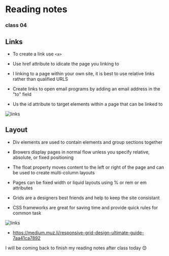 # Reading notes 
### class 04


## Links

- To create a link use ``` <a> ```

- Use href attribute to idicate the page you linking to

- I linking to a page within your own site, it is best to use relative links rather than qualified URLS

- Create links to open email programs by adding an email address in the "to" field

- Us the id attribute to target elements within a page that can be linked to

![links](https://www.computerhope.com/jargon/h/html-tag.gif)


## Layout

- Div elements are used to contain elements and group sections together

- Browers display pages in normal flow unless you specify relative, absolute, or fixed positioning

- The float property moves content to the left or right of the page and can be used to create multi-column layouts

- Pages can be fixed width or liquid layouts using % or rem or em attributes

- Grids are a designers best friends and help to keep the site consistant

- CSS frameworks are great for saving time and provide quick rules for common task

![links](https://miro.medium.com/max/1750/1*hw8EKWA-DNytrtbzgZ_dEw.png)

- https://medium.muz.li/responsive-grid-design-ultimate-guide-7aa41ca7892


I will be coming back to finish my reading notes after class today 😊
